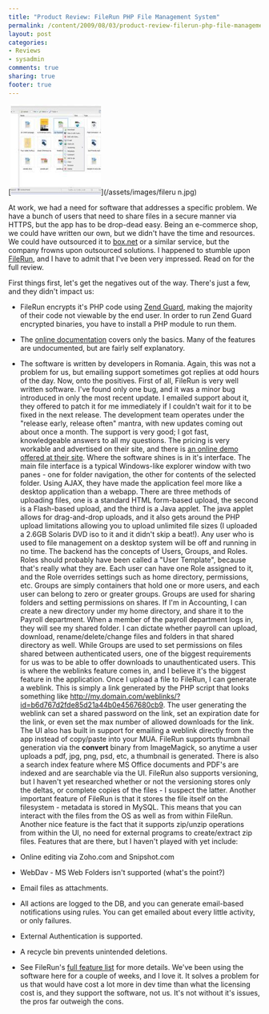 ```yaml
---
title: "Product Review: FileRun PHP File Management System"
permalink: /content/2009/08/03/product-review-filerun-php-file-management-system
layout: post
categories:
- Reviews
- sysadmin
comments: true
sharing: true
footer: true
---
```

[![large_filerun.jpg](/assets/images/large_filerun.jpg)](/assets/images/fileru
n.jpg)

At work, we had a need for software that addresses a specific problem. We have
a bunch of users that need to share files in a secure manner via HTTPS, but
the app has to be drop-dead easy. Being an e-commerce shop, we could have
written our own, but we didn't have the time and resources. We could have
outsourced it to [box.net](http://www.box.net) or a similar service, but the
company frowns upon outsourced solutions. I happened to stumble upon
[FileRun](http://www.filerun.com), and I have to admit that I've been very
impressed. Read on for the full review.

First things first, let's get the negatives out of the way. There's just a
few, and they didn't impact us:

  * FileRun encrypts it's PHP code using [Zend Guard](http://www.zend.com/en/products/guard/), making the majority of their code not viewable by the end user. In order to run Zend Guard encrypted binaries, you have to install a PHP module to run them.
  * The [online documentation](http://docs.filerun.com/index.php?title=Main_Page) covers only the basics. Many of the features are undocumented, but are fairly self explanatory.
  * The software is written by developers in Romania. Again, this was not a problem for us, but emailing support sometimes got replies at odd hours of the day.
Now, onto the positives. First of all, FileRun is very well written software.
I've found only one bug, and it was a minor bug introduced in only the most
recent update. I emailed support about it, they offered to patch it for me
immediately if I couldn't wait for it to be fixed in the next release. The
development team operates under the "release early, release often" mantra,
with new updates coming out about once a month. The support is very good; I
got fast, knowledgeable answers to all my questions. The pricing is very
workable and advertised on their site, and there is [an online demo offered at
their site](http://www.filerun.com/demo). Where the software shines is in it's
interface. The main file interface is a typical Windows-like explorer window
with two panes - one for folder navigation, the other for contents of the
selected folder. Using AJAX, they have made the application feel more like a
desktop application than a webapp. There are three methods of uploading files,
one is a standard HTML form-based upload, the second is a Flash-based upload,
and the third is a Java applet. The java applet allows for drag-and-drop
uploads, and it also gets around the PHP upload limitations allowing you to
upload unlimited file sizes (I uploaded a 2.6GB Solaris DVD iso to it and it
didn't skip a beat!). Any user who is used to file management on a desktop
system will be off and running in no time. The backend has the concepts of
Users, Groups, and Roles. Roles should probably have been called a "User
Template", because that's really what they are. Each user can have one Role
assigned to it, and the Role overrides settings such as home directory,
permissions, etc. Groups are simply containers that hold one or more users,
and each user can belong to zero or greater groups. Groups are used for
sharing folders and setting permissions on shares. If I'm in Accounting, I can
create a new directory under my home directory, and share it to the Payroll
department. When a member of the payroll department logs in, they will see my
shared folder. I can dictate whether payroll can upload, download,
rename/delete/change files and folders in that shared directory as well. While
Groups are used to set permissions on files shared between authenticated
users, one of the biggest requirements for us was to be able to offer
downloads to unauthenticated users. This is where the weblinks feature comes
in, and I believe it's the biggest feature in the application. Once I upload a
file to FileRun, I can generate a weblink. This is simply a link generated by
the PHP script that looks something like
http://my.domain.com/weblinks/?id=b6d767d2fde85d21a44b0e4567680cb9. The user
generating the weblink can set a shared password on the link, set an
expiration date for the link, or even set the max number of allowed downloads
for the link. The UI also has built in support for emailing a weblink directly
from the app instead of copy/paste into your MUA. FileRun supports thumbnail
generation via the **convert** binary from ImageMagick, so anytime a user
uploads a pdf, jpg, png, psd, etc, a thumbnail is generated. There is also a
search index feature where MS Office documents and PDF's are indexed and are
searchable via the UI. FileRun also supports versioning, but I haven't yet
researched whether or not the versioning stores only the deltas, or complete
copies of the files - I suspect the latter. Another important feature of
FileRun is that it stores the file itself on the filesystem - metadata is
stored in MySQL. This means that you can interact with the files from the OS
as well as from within FileRun. Another nice feature is the fact that it
supports zip/unzip operations from within the UI, no need for external
programs to create/extract zip files. Features that are there, but I haven't
played with yet include:

  * Online editing via Zoho.com and Snipshot.com
  * WebDav - MS Web Folders isn't supported (what's the point?)
  * Email files as attachments.
  * All actions are logged to the DB, and you can generate email-based notifications using rules. You can get emailed about every little activity, or only failures.
  * External Authentication is supported.
  * A recycle bin prevents unintended deletions.
  * See FileRun's [full feature list](http://www.filerun.com/features) for more details.
We've been using the software here for a couple of weeks, and I love it. It
solves a problem for us that would have cost a lot more in dev time than what
the licensing cost is, and they support the software, not us. It's not without
it's issues, the pros far outweigh the cons.

